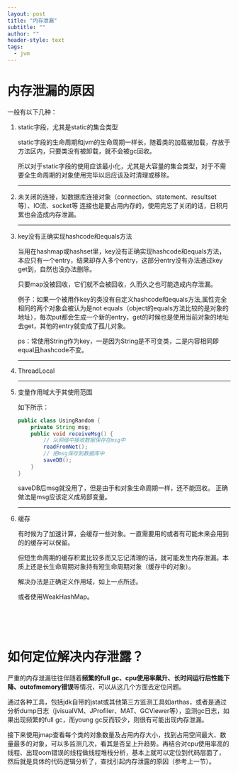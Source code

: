 ```yaml
---
layout: post
title: "内存泄漏"
subtitle: ""
author: ""
header-style: text
tags:
  - jvm
---
```




# 内存泄漏的原因

一般有以下几种：

1. static字段，尤其是static的集合类型

   static字段的生命周期和jvm的生命周期一样长，随着类的加载被加载，存放于方法区内，只要类没有被卸载，就不会被gc回收。

   所以对于static字段的使用应该最小化，尤其是大容量的集合类型，对于不需要全生命周期的对象使用完毕以后应该及时清理或移除。

   <hr/>

2. 未关闭的连接，如数据库连接对象（connection、statement、resultset等）、IO流、socket等
   连接也是要占用内存的，使用完忘了关闭的话，日积月累也会造成内存泄漏。

   <hr/>

3. key没有正确实现hashcode和equals方法

   当用在hashmap或hashset里，key没有正确实现hashcode和equals方法，本应只有一个entry，结果却存入多个entry，这部分entry没有办法通过key get到，自然也没办法删除。

   只要map没被回收，它们就不会被回收，久而久之也可能造成内存泄漏。

   例子：如果一个被用作key的类没有自定义hashcode和equals方法,属性完全相同的两个对象会被认为是not equals（object的equals方法比较的是对象的地址），每次put都会生成一个新的entry，get的时候也是使用当前对象的地址去get，其他的entry就变成了孤儿对象。

   ps：常使用String作为key，一是因为String是不可变类，二是内容相同即equal且hashcode不变。

   <hr/>

   

4. ThreadLocal

   <hr/>

   

5. 变量作用域大于其使用范围

   如下所示：

   ```java
   public class UsingRandom {
       private String msg;
       public void receiveMsg() {
           // 从网络中接收数据保存在msg中
           readFromNet(); 
           // 把msg保存到数据库中
           saveDB(); 
       }
   }
   ```

   saveDB后msg就没用了，但是由于和对象生命周期一样，还不能回收。
   正确做法是msg应该定义成局部变量。

   <hr/>

   

6. 缓存

   有时候为了加速计算，会缓存一些对象。一直需要用的或者有可能未来会用到的的缓存可以保留。

   但短生命周期的缓存积累比较多而又忘记清理的话，就可能发生内存泄漏。本质上还是长生命周期对象持有短生命周期对象（缓存中的对象）。

   解决办法是正确定义作用域，如上一点所述。

   或者使用WeakHashMap。

<br/>

<br/>

<br/>



# 如何定位解决内存泄露？

严重的内存泄漏往往伴随着**频繁的full gc、cpu使用率飙升、长时间运行后性能下降、outofmemory错误**等情况，可以从这几个方面去定位问题。

通过各种工具，包括jdk自带的jstat或其他第三方监测工具如arthas，或者是通过分析dump日志（jvisualVM、JProfiler、MAT、GCViewer等），监测gc日志，如果出现频繁的full gc，而young gc反而较少，则很有可能出现内存泄漏。

接下来使用jmap查看每个类的对象数量及占用内存大小，找到占用空间最大、数量最多的对象，可以多监测几次，看其是否呈上升趋势。再结合对cpu使用率高的线程、出现oom错误的线程做线程堆栈分析，基本上就可以定位到代码层面了，然后就是具体的代码逻辑分析了，查找引起内存泄露的原因（参考上一节）。